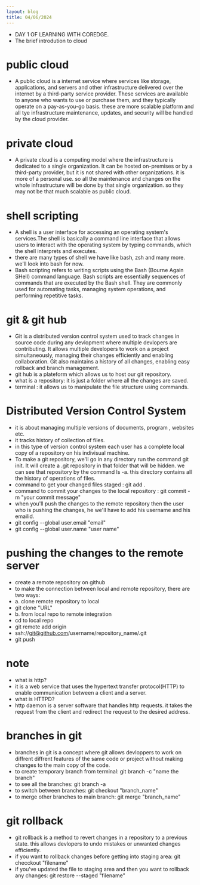 ```yaml
---
layout: blog
title: 04/06/2024
---
```



- DAY 1 OF LEARNING WITH COREDGE.
- The brief introdution to cloud

# public cloud
- A public cloud is a internet service where services like storage, applications, and servers and other infrastructure delivered over the internet by a third-party service provider. These services are available to anyone who wants to use or purchase them, and they typically operate on a pay-as-you-go basis. these are more scalable platform and all tye infrastructure maintenance, updates, and security will be handled by the cloud provider.


# private cloud
- A private cloud is a computing model where the infrastructure is dedicated to a single organization. It can be hosted on-premises or by a third-party provider, but it is not shared with other organizations. it is more of a personal use. so all the maintenance and changes on the whole infrastructure will be done by that single organization. so they may not be that much scalable as public cloud.

# shell scripting
- A shell is a user interface for accessing an operating system's services.The shell is basically a command line interface that allows users to interact with the operating system by typing commands, which the shell interprets and executes.
- there are many types of shell we have like bash, zsh and many more. we'll look into bash for now.
- Bash scripting refers to writing scripts using the Bash (Bourne Again SHell) command language. Bash scripts are essentially sequences of commands that are executed by the Bash shell. They are commonly used for automating tasks, managing system operations, and performing repetitive tasks.

# git & git hub
- Git is a distributed version control system used to track changes in source code during any devlopment where multiple devlopers are contributing. It allows multiple developers to work on a project simultaneously, managing their changes efficiently and enabling collaboration. Git also maintains a history of all changes, enabling easy rollback and branch management.
- git hub is a plateform which allows us to host our git repository.
- what is a repository: it is just a folder where all the changes are saved.
- terminal : it allows us to manipulate the file structure using commands.

# Distributed Version Control System
- it is about managing multiple versions of documents, program , websites etc.
- it tracks history of collection of files.
- in this type of version control system each user has a complete local copy of a repository on his indivisual machine.
- To make a git repository, we'll go in any directory run the command git init. It will create a .git repository in that folder that will be hidden. we can see that repository by the command ls -a. this directory contains all the history of operations of files.
- command to get your changed files staged : git add .
- command to commit your changes to the local repository : git commit -m "your commit message"
- when you'll push the changes to the remote repository then the user who is pushing the changes, he we'll have to add his username and his emailid.
- git config --global user.email "email"
- git config --global user.name "user name"

# pushing the changes to the remote server
- create a remote repository on github
- to make the connection between local and remote repository, there are two ways:
- a. clone remote repository to local
- git clone "URL"
- b. from local repo to remote integration
- cd to local repo
- git remote add origin
- ssh://git@github.com/username/repository_name/.git
- git push

# note
- what is http?
- it is a web service that uses the hypertext transfer protocol(HTTP) to enable communication between a client  and a server.
- what is HTTPD?
- http daemon is a server software that handles http requests. it takes the request from the client and redirect the request to the desired address.
 
# branches in git
- branches in git is a concept where git allows devloppers to work on diffrent diffrent features of the same code or project without making changes to the main copy of the code.
- to create temporary branch from terminal: git branch -c "name the branch"
- to see all the branches: git branch -a
- to switch between branches: git checkout "branch_name"
- to merge other branches to main branch: git merge "branch_name"

# git rollback
- git rollback is a method to revert changes in a repository to a previous state. this allows devlopers to undo mistakes or unwanted changes efficiently.
- if you want to rollback changes before getting into staging area: git checckout "filename"
- if you've updated the file to staging area and then you want to rollback any changes: git restore --staged "filename"   

